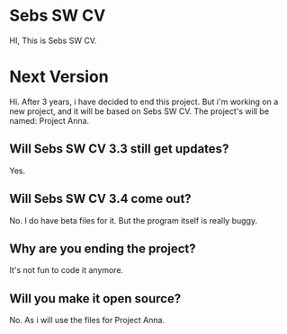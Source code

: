 # Sebs SW CV
HI, This is Sebs SW CV.

# Next Version
Hi. After 3 years, i have decided to end this project. But i'm working on a new project, and it will be based on Sebs SW CV. The project's will be named: Project Anna.

## Will Sebs SW CV 3.3 still get updates?

Yes.

## Will Sebs SW CV 3.4 come out?

No. I do have beta files for it. But the program itself is really buggy.

## Why are you ending the project?

It's not fun to code it anymore.

## Will you make it open source?

No. As i will use the files for Project Anna.
